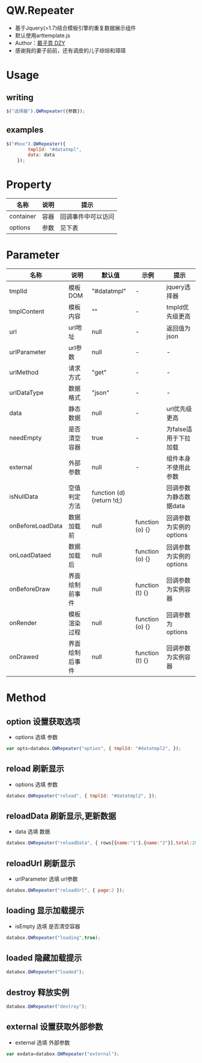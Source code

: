 # QW.Repeater
* 基于Jquery(>1.7)结合模板引擎的重复数据展示组件
* 默认使用arttemplate.js
* Author：[戴子意 DZY](http://www.daiziyi.com/)
* 感谢我的妻子前前，还有调皮的儿子琮琮和璋璋

# Usage
## writing
```javascript
$("选择器").QWRepeater({参数});
```
## examples
```javascript
$("#box").QWRepeater({
        tmplId: "#datatmpl",
        data: data
    });
```
	
# Property
| 名称 | 说明  | 提示 |
| ------------ | ------------ | ------------ |
| container| 容器 | 回调事件中可以访问 |
| options| 参数 | 见下表 |

# Parameter
| 名称 | 说明  | 默认值  | 示例  | 提示 |
| ------------ | ------------ | ------------ | ------------ | ------------ |
| tmplId| 模板DOM | "#datatmpl" | - | jquery选择器 |
| tmplContent| 模板内容 | "" | - | tmpId优先级更高 |
| url| url地址 | null | - | 返回值为json |
| urlParameter| url参数 | null | - | - |
| urlMethod| 请求方式 | "get" | - | - |
| urlDataType| 数据格式 | "json" | - | - |
| data| 静态数据 | null | - | url优先级更高 | 
| needEmpty| 是否清空容器 | true | - | 为false适用于下拉加载 |
| external| 外部参数 | null | - | 组件本身不使用此参数 |
| isNullData| 空值判定方法 | function (d) {return !d;} |  | 回调参数为静态数据data |
| onBeforeLoadData| 数据加载前 | null | function (o) {} | 回调参数为实例的options |
| onLoadDataed| 数据加载后 | null | function (o) {} | 回调参数为实例的options |
| onBeforeDraw| 界面绘制前事件 | null | function (t) {} | 回调参数为实例容器 |
| onRender| 模板渲染过程 | null | function (o) {} | 回调参数为options |
| onDrawed| 界面绘制后事件 | null | function (t) {}  | 回调参数为实例容器 |

# Method
## option 设置获取选项
* options 选填 参数
```javascript
var opts=databox.QWRepeater("option", { tmplId: "#datatmpl2", });
```
## reload 刷新显示
* options 选填 参数
```javascript
databox.QWRepeater("reload", { tmplId: "#datatmpl2", });
```
## reloadData 刷新显示,更新数据
* data 选填 数据
```javascript
databox.QWRepeater("reloadData", { rows[{name:"1"},{name:"2"}],total:20});
```
## reloadUrl 刷新显示
* urlParameter 选填 url参数
```javascript
databox.QWRepeater("reloadUrl", { page:2 });
```
## loading 显示加载提示
* isEmpty 选填 是否清空容器
```javascript
databox.QWRepeater("loading",true);
```
## loaded 隐藏加载提示
```javascript
databox.QWRepeater("loaded");
```
## destroy 释放实例
```javascript
databox.QWRepeater("destroy");
```
## external 设置获取外部参数
* external 选填 外部参数
```javascript
var exdata=databox.QWRepeater("external");
```

